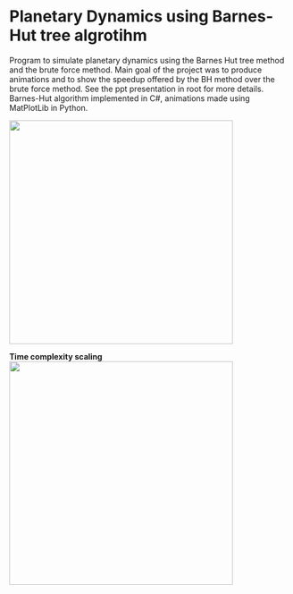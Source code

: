# Planetary Dynamics using Barnes-Hut tree algrotihm
Program to simulate planetary dynamics using the Barnes Hut tree method and
the brute force method. Main goal of the project was to produce animations and to show
the speedup offered by the BH method over the brute force method. See the ppt presentation
in root for more details. Barnes-Hut algorithm implemented in C#, animations made using MatPlotLib in Python.

<img src="https://raw.github.com/akoreman/Planetary-Dynamics-Barnes-Hut/main/images/Collision.PNG" width="400"> 

**Time complexity scaling**  
<img src="https://raw.github.com/akoreman/Planetary-Dynamics-Barnes-Hut/main/images/TimeComplexity.PNG" width="400">  
